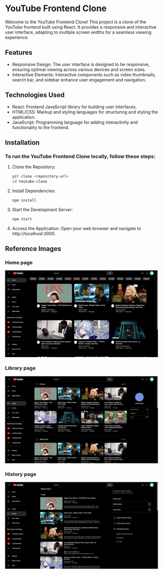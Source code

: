# YouTube Frontend Clone

Welcome to the YouTube Frontend Clone! This project is a clone of the YouTube frontend built using React. It provides a responsive and interactive user interface, adapting to multiple screen widths for a seamless viewing experience.

## Features

- Responsive Design: The user interface is designed to be responsive, ensuring optimal viewing across various devices and screen sizes.
- Interactive Elements: Interactive components such as video thumbnails, search bar, and sidebar enhance user engagement and navigation.

## Technologies Used

- React: Frontend JavaScript library for building user interfaces.
- HTML/CSS: Markup and styling languages for structuring and styling the application.
- JavaScript: Programming language for adding interactivity and functionality to the frontend.

## Installation

### To run the YouTube Frontend Clone locally, follow these steps:

1. Clone the Repository:
    ```bash
    git clone <repository-url>
    cd Youtube-clone

2. Install Dependencies:
    ```bash
    npm install

3. Start the Development Server:
    ```bash
    npm start

4. Access the Application:
Open your web browser and navigate to http://localhost:3000.

## Reference Images

### Home page
![App Screenshot](https://github.com/arnavgaur04/Youtube_clone/blob/main/images/home.png)

### Library page
![App Screenshot](https://github.com/arnavgaur04/Youtube_clone/blob/main/images/Library.png)

### History page
![App Screenshot](https://github.com/arnavgaur04/Youtube_clone/blob/main/images/History.png)